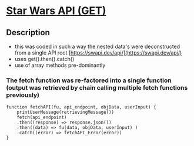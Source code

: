 # [Star Wars API (GET)](https://fidly-sw-api-get.netlify.app/) 

## Description
- this was coded in such a way the nested data's were deconstructed from a single API root [https://swapi.dev/api/](https://swapi.dev/api/)
- uses get().then().catch()
- use of array methods pre-dominantly


### The fetch function was re-factored into a single function (output was retrieved by chain calling multiple fetch functions previously)

```
function fetchAPI(fu, api_endpoint, objData, userInput) {
    printUserMessage(retrievingMessage())
    fetch(api_endpoint)
    .then((response) => response.json())
    .then((data) => fu(data, objData, userInput) )
    .catch((error) => fetchAPI_Error(error))
}
```

